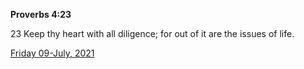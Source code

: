 **Proverbs 4:23**

23 Keep thy heart with all diligence; for out of it are the issues of life.

[Friday 09-July, 2021](https://t.me/s/daily_scripture)
